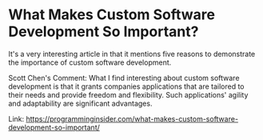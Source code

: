 <h1>What Makes Custom Software Development So Important?</h1>

<p>It's a very interesting article in that it mentions five reasons to demonstrate the importance of custom software development. </p>
<p>Scott Chen's Comment: What I find interesting about custom software development is that it grants companies applications that are tailored to their needs and provide freedom and flexibility. Such applications' agility and adaptability are significant advantages.</p>

Link: https://programminginsider.com/what-makes-custom-software-development-so-important/